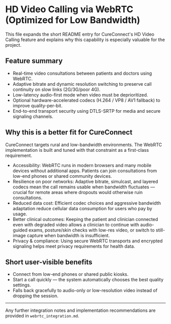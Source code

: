 # HD Video Calling via WebRTC (Optimized for Low Bandwidth)

This file expands the short README entry for CureConnect's HD Video Calling feature and explains why this capability is especially valuable for the project.

## Feature summary

- Real-time video consultations between patients and doctors using WebRTC.
- Adaptive bitrate and dynamic resolution switching to preserve call continuity on slow links (2G/3G/poor 4G).
- Low-latency audio-first mode when video must be deprioritized.
- Optional hardware-accelerated codecs (H.264 / VP8 / AV1 fallback) to improve quality-per-bit.
- End-to-end transport security using DTLS-SRTP for media and secure signaling channels.

## Why this is a better fit for CureConnect

CureConnect targets rural and low-bandwidth environments. The WebRTC implementation is built and tuned with that constraint as a first-class requirement.

- Accessibility: WebRTC runs in modern browsers and many mobile devices without additional apps. Patients can join consultations from low-end phones or shared community devices.
- Resilience on poor networks: Adaptive bitrate, simulcast, and layered codecs mean the call remains usable when bandwidth fluctuates — crucial for remote areas where dropouts would otherwise ruin consultations.
- Reduced data cost: Efficient codec choices and aggressive bandwidth adaptation reduce cellular data consumption for users who pay by usage.
- Better clinical outcomes: Keeping the patient and clinician connected even with degraded video allows a clinician to continue with audio-guided exams, posture/skin checks with low-res video, or switch to still-image capture when bandwidth is insufficient.
- Privacy & compliance: Using secure WebRTC transports and encrypted signaling helps meet privacy requirements for health data.

## Short user-visible benefits

- Connect from low-end phones or shared public kiosks.
- Start a call quickly — the system automatically chooses the best quality settings.
- Falls back gracefully to audio-only or low-resolution video instead of dropping the session.

---

Any further integration notes and implementation recommendations are provided in `webrtc_integration.md`.
